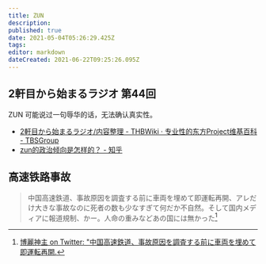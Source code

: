 ```yaml
---
title: ZUN
description: 
published: true
date: 2021-05-04T05:26:29.425Z
tags: 
editor: markdown
dateCreated: 2021-06-22T09:25:26.095Z
---
```


## 2軒目から始まるラジオ 第44回

ZUN 可能说过一句辱华的话，无法确认真实性。

+ [2軒目から始まるラジオ/内容整理 - THBWiki · 专业性的东方Project维基百科 - TBSGroup](https://web.archive.org/web/20210504051200/https://thwiki.cc/index.php?title=2軒目から始まるラジオ/内容整理&oldid=202568#2014.2F03.2F24_.E7.AC.AC44.E5.9B.9E)
+ [zun的政治倾向是怎样的？ - 知乎](https://web.archive.org/web/20210504051700/https://www.zhihu.com/question/297029148/answer/503835645)

## 高速铁路事故

> 中国高速鉄道、事故原因を調査する前に車両を埋めて即運転再開、アレだけ大きな事故なのに死者の数も少なすぎて何だか不自然。そして国内メディアに報道規制、かー。人命の重みなどあの国には無かった[^t_zu]

[^t_zu]: [博麗神主 on Twitter: "中国高速鉄道、事故原因を調査する前に車両を埋めて即運転再開.](https://web.archive.org/web/20210622011912/https://twitter.com/korindo/status/95439668455288832)
